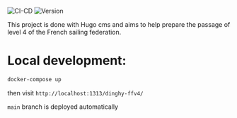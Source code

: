 ![CI-CD](https://github.com/armandfardeau/dinghy-ffv4/actions/workflows/ci_cd.yml/badge.svg?branch=master)
![Version](https://img.shields.io/github/v/tag/armandfardeau/dinghy-ffv4?color=32c753&label=Version&logo=Version&logoColor=2b3236&sort=semver)

This project is done with Hugo cms and aims to help prepare the passage of level 4 of the French sailing federation.

# Local development:
```bash
docker-compose up
```
then visit `http://localhost:1313/dinghy-ffv4/`

`main` branch is deployed automatically
